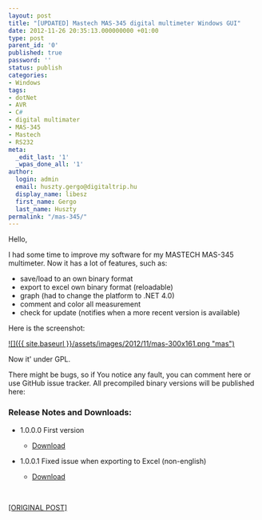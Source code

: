 ```yaml
---
layout: post
title: "[UPDATED] Mastech MAS-345 digital multimeter Windows GUI"
date: 2012-11-26 20:35:13.000000000 +01:00
type: post
parent_id: '0'
published: true
password: ''
status: publish
categories:
- Windows
tags:
- dotNet
- AVR
- C#
- digital multimater
- MAS-345
- Mastech
- RS232
meta:
  _edit_last: '1'
  _wpas_done_all: '1'
author:
  login: admin
  email: huszty.gergo@digitaltrip.hu
  display_name: libesz
  first_name: Gergo
  last_name: Huszty
permalink: "/mas-345/"
---
```

Hello,

I had some time to improve my software for my MASTECH MAS-345 multimeter. Now it has a lot of features, such as:

- save/load to an own binary format
- export to excel own binary format (reloadable)
- graph (had to change the platform to .NET 4.0)
- comment and color all measurement
- check for update (notifies when a more recent version is available)

Here is the screenshot:

[![]({{ site.baseurl }}/assets/images/2012/11/mas-300x161.png "mas")](https://libesz.digitaltrip.hu/wp-content/uploads/mas.png)

Now it' under GPL.

<!--more-->

There might be bugs, so if You notice any fault, you can comment here or use GitHub issue tracker. All precompiled binary versions will be published here:

### Release Notes and Downloads:

- 1.0.0.0 First version
  - [Download](https://libesz.digitaltrip.hu/downloads/MAS345_v1.0.0.0)

- 1.0.0.1 Fixed issue when exporting to Excel (non-english)
  - [Download](https://libesz.digitaltrip.hu/downloads/MAS345_v1.0.0.1)

&nbsp;

[[ORIGINAL POST]](https://libesz.digitaltrip.hu/old-mas-345/)

